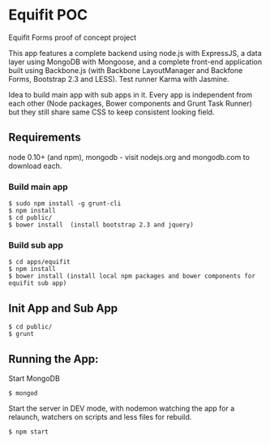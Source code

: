 Equifit POC
===========

Equifit Forms proof of concept project

This app features a complete backend using node.js with ExpressJS, a data layer using MongoDB with Mongoose, and a complete front-end application built using Backbone.js (with Backbone LayoutManager and Backfone Forms, Bootstrap 2.3 and LESS).
Test runner Karma with Jasmine.

Idea to build main app with sub apps in it. Every app is independent from each other (Node packages, Bower components and Grunt Task Runner)
but they still share same CSS to keep consistent looking field.



## Requirements

node 0.10+ (and npm), mongodb - visit nodejs.org and mongodb.com to download
each.

### Build main app

    $ sudo npm install -g grunt-cli
    $ npm install
    $ cd public/
    $ bower install  (install bootstrap 2.3 and jquery)

### Build sub app

    $ cd apps/equifit
    $ npm install
    $ bower install (install local npm packages and bower components for equifit sub app)


## Init App and Sub App

	$ cd public/
	$ grunt

## Running the App:

Start MongoDB

	$ mongod

Start the server in DEV mode, with nodemon watching the app for a relaunch,
watchers on scripts and less files for rebuild.

    $ npm start